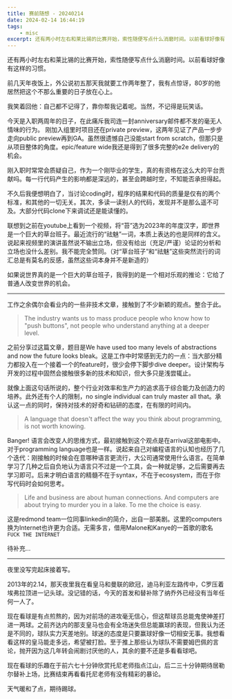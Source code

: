 ```yaml
---
title: 赛前随想 - 20240214
date: 2024-02-14 16:44:19
tags:
    - misc
excerpt: 还有两小时左右和莱比锡的比赛开始，索性随便写点什么消磨时间。以前看球好像有这样的习惯...
---
```

还有两小时左右和莱比锡的比赛开始，索性随便写点什么消磨时间。以前看球好像有这样的习惯。

前几天年夜饭上，外公说初五那天我就要工作两年整了，我有点惊讶，80岁的他居然把这个不那么重要的日子放在心上。

我笑着回他：自己都不记得了，靠你帮我记着呢。当然，不记得是玩笑话。

今天是入职两周年的日子，在此痛斥我司连一封anniversary邮件都不发的毫无人情味的行为。
刚加入组里时项目还在private preview，这两年见证了产品一步步走向public preview再到GA。虽然很遗憾自己没能start from scratch，但那只是从项目整体的角度。epic/feature wide我还是得到了很多完整的e2e delivery的机会。

刚入职时常常会质疑自己，作为一个刚毕业的学生，真的有资格在这么大的平台贡献吗。每一行代码产生的影响都是深远的，甚至会跨越时空，不知能否承担得起。

不久后我便想明白了，当讨论coding时，程序的结果和代码的质量是仅有的两个标准，和其他的一切无关。其次，多读一读别人的代码，发现并不是那么遥不可及。大部分代码clone下来调试还是能读懂的。

联想到之前在youtube上看到一个视频，将“苔”选为2023年的年度汉字，即世界是一个巨大的草台班子。最近流行的“祛魅”一词，本质上表达的也是同样的含义。说起来视频里的演讲虽然说不输出立场，但没有给出（充足/严谨）论证的分析和立场也没什么差别。我不能完全赞同。（对“草台班子”和“祛魅”这些突然流行的词汇总是有莫名的反感，虽然这些词本身并不是新造的）

如果说世界真的是一个巨大的草台班子，我得到的是一个相对乐观的推论：它给了普通人改变世界的机会。

---

工作之余偶尔会看业内的一些非技术文章，接触到了不少新颖的观点。整合于此。

> The industry wants us to mass produce people who know how to "push buttons", not people who understand anything at a deeper level.

之前分享过这篇文章，题目是We have used too many levels of abstractions and now the future looks bleak。这是工作中时常感到无力的一点：当大部分精力都投入在一个接着一个的feature时，很少会停下脚步dive deeper。设计架构与开发的过程中固然会接触很多新的技术和知识，但大多只是浅尝辄止。

就像上面这句话所说的，整个行业对效率和生产力的追求高于综合能力及创造力的培养。此外还有个人的限制，no single individual can truly master all that。承认这一点的同时，保持对技术的好奇和钻研的态度，在有限的时间内。

> A language that doesn't affect the way you think about programming, is not worth knowing.

Banger! 语言会改变人的思维方式，最初接触到这个观点是在arrival这部电影中。对于programming language也是一样。说起来自己对编程语言的认知也经历了几个迭代：刚接触的时候会在意哪种语言更流行，大公司通常使用什么语言。在简单学习了几种之后自负地认为语言只不过是一个工具，会一种就足够，之后需要再去学习即可。后来才明白语言的精髓不在于syntax，不在于ecosystem，而在于你写代码时会如何思考。

> Life and business are about human connections. And computers are about trying to murder you in a lake. To me the choice is easy.

这是redmond team一位同事linkedin的简介，出自一部美剧。这里的computers换为Internet也许更为合适。无需多言，借用Malone和Kanye的一首歌的歌名`FUCK THE INTERNET`

待补充...

---

夜里没写完起床接着写。

2013年的2.14，那天夜里我在看皇马和曼联的欧冠，迪马利亚左路传中，C罗压着埃弗拉顶进一记头球。没记错的话，今天的首发和替补除了纳乔外已经没有当年任何一人了。

现在看球是有点煎熬的，因为对前场的进攻毫无信心，但这帮球员总能鬼使神差打进一两球。之前齐达内的那支皇马也会有全场迷失但总能赢球的表现，但我认为还是不同的，球队实力天差地别。球迷的态度是只要赢球好像一切相安无事。我想看看这样的皇马能走多远，希望被打脸。至于推上那些认为球队不需要姆巴佩的言论，抛开因为这几年转会闹剧讨厌他的人，其余的要不还是多看看球吧。

现在看球的乐趣在于前六七十分钟欣赏托尼老师指点江山，后二三十分钟期待居勒尔替补上场，比赛结束再看看托尼老师有没有精彩的暴论。

天气暖和了点，期待踢球。